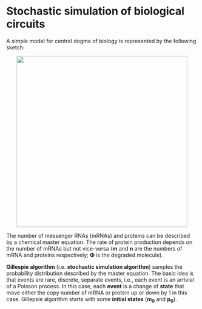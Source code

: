 # Stochastic simulation of biological circuits
A simple model for central dogma of biology is represented by the following sketch:
<p align="center">
  <img 
    width="450"
    src="https://github.com/ManuelaCarriero/protein-synthesis-modeling/blob/main/Images/simplest_protein_synthesis_model_.jpg"
  >
</p>

The number of messenger RNAs (mRNAs) and proteins can be described by a chemical master equation. The rate of protein production depends on the number of mRNAs but not vice-versa (**m** and **n** are the numbers of mRNA and proteins respectively; **Φ** is the degraded molecule).

**Gillespie algorithm** (i.e. **stochastic simulation algorithm**) samples the probability distribution described by the master equation. The basic idea is that events are rare, discrete, separate events, i.e., each event is an arrivial of a Poisson process. In this case, each **event** is a change of **state** that move either the copy number of mRNA or protein up or down by 1 in this case. Gillepsie algorithm starts with some **initial states** (**m<sub>0</sub>** and **p<sub>0</sub>**).
